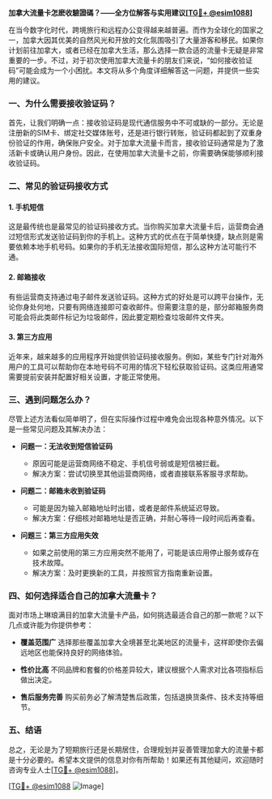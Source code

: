**加拿大流量卡怎麽收驗證碼？——全方位解答与实用建议[[TG💪+ @esim1088](https://t.me/s/esim1088)]**

在当今数字化时代，跨境旅行和远程办公变得越来越普遍。而作为全球化的国家之一，加拿大因其优美的自然风光和开放的文化氛围吸引了大量游客和移民。如果你计划前往加拿大，或者已经在加拿大生活，那么选择一款合适的流量卡无疑是非常重要的一步。不过，对于初次使用加拿大流量卡的朋友们来说，“如何接收验证码”可能会成为一个小困扰。本文将从多个角度详细解答这一问题，并提供一些实用的建议。

### 一、为什么需要接收验证码？

首先，让我们明确一点：接收验证码是现代通信服务中不可或缺的一部分。无论是注册新的SIM卡、绑定社交媒体账号，还是进行银行转账，验证码都起到了双重身份验证的作用，确保账户安全。对于加拿大流量卡而言，接收验证码通常是为了激活新卡或确认用户身份。因此，在使用加拿大流量卡之前，你需要确保能够顺利接收验证码。

### 二、常见的验证码接收方式

#### 1. 手机短信
这是最传统也是最常见的验证码接收方式。当你购买加拿大流量卡后，运营商会通过短信形式发送验证码到你的手机上。这种方式的优点在于简单快捷，缺点则是需要依赖本地手机号码。如果你的手机无法接收国际短信，那么这种方法可能行不通。

#### 2. 邮箱接收
有些运营商支持通过电子邮件发送验证码。这种方式的好处是可以跨平台操作，无论你身处何地，只要有网络连接即可查收邮件。但需要注意的是，部分邮箱服务商可能会将此类邮件标记为垃圾邮件，因此要定期检查垃圾邮件文件夹。

#### 3. 第三方应用
近年来，越来越多的应用程序开始提供验证码接收服务。例如，某些专门针对海外用户的工具可以帮助你在本地号码不可用的情况下轻松获取验证码。这类应用通常需要提前安装并配置好相关设置，才能正常使用。

### 三、遇到问题怎么办？

尽管上述方法看似简单明了，但在实际操作过程中难免会出现各种意外情况。以下是一些常见问题及其解决办法：

- **问题一：无法收到短信验证码**
  - 原因可能是运营商网络不稳定、手机信号弱或是短信被拦截。
  - 解决方案：尝试切换至其他运营商网络，或者直接联系客服寻求帮助。

- **问题二：邮箱未收到验证码**
  - 可能是因为输入邮箱地址时出错，或者是邮件系统延迟导致。
  - 解决方案：仔细核对邮箱地址是否正确，并耐心等待一段时间后再查看。

- **问题三：第三方应用失效**
  - 如果之前使用的第三方应用突然不能用了，可能是该应用停止服务或存在技术故障。
  - 解决方案：及时更换新的工具，并按照官方指南重新设置。

### 四、如何选择适合自己的加拿大流量卡？

面对市场上琳琅满目的加拿大流量卡产品，如何挑选最适合自己的那一款呢？以下几点或许能为你提供参考：

- **覆盖范围广**
  选择那些覆盖加拿大全境甚至北美地区的流量卡，这样即使你去偏远地区也能保持良好的网络体验。

- **性价比高**
  不同品牌和套餐的价格差异较大，建议根据个人需求对比各项指标后做出决定。

- **售后服务完善**
  购买前务必了解清楚售后政策，包括退换货条件、技术支持等细节。

### 五、结语

总之，无论是为了短期旅行还是长期居住，合理规划并妥善管理加拿大的流量卡都是十分必要的。希望本文提供的信息对你有所帮助！如果还有其他疑问，欢迎随时咨询专业人士[[TG💪+ @esim1088](https://t.me/s/esim1088)]。

[[TG💪+ @esim1088](https://t.me/s/esim1088) ![Image](https://i.postimg.cc/4NQfJmqS/Snipaste-2025-05-13-00-14-12.png)]
